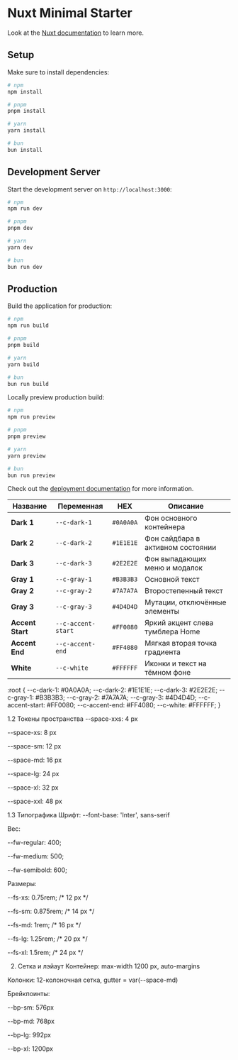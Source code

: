 # Nuxt Minimal Starter

Look at the [Nuxt documentation](https://nuxt.com/docs/getting-started/introduction) to learn more.

## Setup

Make sure to install dependencies:

```bash
# npm
npm install

# pnpm
pnpm install

# yarn
yarn install

# bun
bun install
```

## Development Server

Start the development server on `http://localhost:3000`:

```bash
# npm
npm run dev

# pnpm
pnpm dev

# yarn
yarn dev

# bun
bun run dev
```

## Production

Build the application for production:

```bash
# npm
npm run build

# pnpm
pnpm build

# yarn
yarn build

# bun
bun run build
```

Locally preview production build:

```bash
# npm
npm run preview

# pnpm
pnpm preview

# yarn
yarn preview

# bun
bun run preview
```

Check out the [deployment documentation](https://nuxt.com/docs/getting-started/deployment) for more information.


| Название         | Переменная         | HEX       | Описание                          |
| ---------------- | ------------------ | --------- | --------------------------------- |
| **Dark 1**       | `--c-dark-1`       | `#0A0A0A` | Фон основного контейнера          |
| **Dark 2**       | `--c-dark-2`       | `#1E1E1E` | Фон сайдбара в активном состоянии |
| **Dark 3**       | `--c-dark-3`       | `#2E2E2E` | Фон выпадающих меню и модалок     |
| **Gray 1**       | `--c-gray-1`       | `#B3B3B3` | Основной текст                    |
| **Gray 2**       | `--c-gray-2`       | `#7A7A7A` | Второстепенный текст              |
| **Gray 3**       | `--c-gray-3`       | `#4D4D4D` | Мутации, отключённые элементы     |
| **Accent Start** | `--c-accent-start` | `#FF0080` | Яркий акцент слева тумблера Home  |
| **Accent End**   | `--c-accent-end`   | `#FF4080` | Мягкая вторая точка градиента     |
| **White**        | `--c-white`        | `#FFFFFF` | Иконки и текст на тёмном фоне     |


:root {
  --c-dark-1: #0A0A0A;
  --c-dark-2: #1E1E1E;
  --c-dark-3: #2E2E2E;
  --c-gray-1: #B3B3B3;
  --c-gray-2: #7A7A7A;
  --c-gray-3: #4D4D4D;
  --c-accent-start: #FF0080;
  --c-accent-end: #FF4080;
  --c-white: #FFFFFF;
}

1.2 Токены пространства
--space-xxs: 4 px

--space-xs: 8 px

--space-sm: 12 px

--space-md: 16 px

--space-lg: 24 px

--space-xl: 32 px

--space-xxl: 48 px

1.3 Типографика
Шрифт: --font-base: 'Inter', sans-serif

Вес:

--fw-regular: 400;

--fw-medium: 500;

--fw-semibold: 600;

Размеры:

--fs-xs: 0.75rem; /* 12 px */

--fs-sm: 0.875rem; /* 14 px */

--fs-md: 1rem; /* 16 px */

--fs-lg: 1.25rem; /* 20 px */

--fs-xl: 1.5rem; /* 24 px */

2. Сетка и лэйаут
Контейнер: max-width 1200 px, auto-margins

Колонки: 12-колоночная сетка, gutter = var(--space-md)

Брейкпоинты:

--bp-sm: 576px

--bp-md: 768px

--bp-lg: 992px

--bp-xl: 1200px

